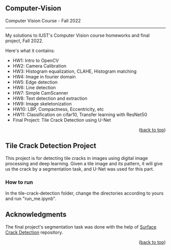 <!-- Improved compatibility of back to top link: See: https://github.com/othneildrew/Best-README-Template/pull/73 -->
<a name="readme-top"></a>
<!--
*** Thanks for checking out the Best-README-Template. If you have a suggestion
*** that would make this better, please fork the repo and create a pull request
*** or simply open an issue with the tag "enhancement".
*** Don't forget to give the project a star!
*** Thanks again! Now go create something AMAZING! :D
-->



<!-- PROJECT SHIELDS -->
<!--
*** I'm using markdown "reference style" links for readability.
*** Reference links are enclosed in brackets [ ] instead of parentheses ( ).
*** See the bottom of this document for the declaration of the reference variables
*** for contributors-url, forks-url, etc. This is an optional, concise syntax you may use.
*** https://www.markdownguide.org/basic-syntax/#reference-style-links
-->

<!-- ABOUT THE PROJECT -->
## Computer-Vision
Computer Vision Course - Fall 2022

----------------------------------------------------


My solutions to IUST's Computer Vision course homeworks and final project, Fall 2022.

Here's what it contains:
* HW1: Intro to OpenCV
* HW2: Camera Calibration
* HW3: Histogram equalization, CLAHE, Histogram matching
* HW4: Image in fourier domain
* HW5: Edge detection
* HW6: Line detection
* HW7: Simple CamScanner
* HW8: Text detection and extraction
* HW9: Image skeletonization
* HW10: LBP, Compactness, Eccentricity, etc
* HW11: Classification on cifar10, Transfer learning with ResNet50
* Final Project: Tile Crack Detection using U-Net

<p align="right">(<a href="#readme-top">back to top</a>)</p>



<!-- GETTING STARTED -->
## Tile Crack Detection Project
 This project is for detecting tile cracks in images using digital image processing and deep learning. Given a tile image and its pattern, it will give us the crack by a segmentation task, and U-Net was used for this part.

### How to run

In the tile-crack-detection folder, change the directories according to yours and run "run_me.ipynb".




<!-- ACKNOWLEDGMENTS -->
## Acknowledgments

The final project's segmentation task was done with the help of [Surface Crack Detection](https://github.com/arthurflor23/surface-crack-detection) repository.


<p align="right">(<a href="#readme-top">back to top</a>)</p>
